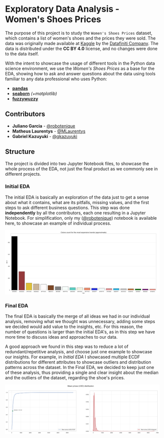 # Exploratory Data Analysis - Women's Shoes Prices

The purpose of this project is to study the `Women's Shoes Prices` dataset, which contains a list of women's shoes and the prices they were sold. The data was originally made available at [Kaggle](https://www.kaggle.com/datafiniti/womens-shoes-prices) by the [Datafiniti Company](https://datafiniti.co). The data is distributed under the **CC BY 4.0** license, and no changes were done to the data itself.

With the intent to showcase the usage of different tools in the Python data science environment, we use the *Women's Shoes Prices* as a base for the EDA, showing how to ask and answer questions about the data using tools familiar to any data professional who uses Python:

- **[pandas](https://github.com/pandas-dev/pandas)**
- **[seaborn](https://github.com/mwaskom/seaborn)** *(+matplotlib)*
- **[fuzzywuzzy](https://github.com/seatgeek/fuzzywuzzy)**

## Contributors

* **Juliano Garcia** - [@robotenique](https://github.com/robotenique)
* **Matheus Laurentys** - [@MLaurentys](https://github.com/MLaurentys)
* **Gabriel Kazuyuki** - [@gkazuyuki](https://github.com/gkazuyuki)

## Structure
The project is divided into two Jupyter Notebook files, to showcase the whole process of the EDA, not just the final product as we commonly see in different projects.

### Initial EDA
The initial EDA is basically an exploration of the data just to get a sense about what it contains, what are its pitfalls, missing values, and the first steps to ask different business questions. This step was done **independently** by all the contributors, each one resulting in a Jupyter Notebook. For simplification, only my ([@robotenique](https://github.com/robotenique)) notebook is available here, to showcase an example of individual process.

<p align="center"> <img src="imgs/colors.png"/></p>

### Final EDA
The final EDA is basically the merge of all ideas we had in our individual analysis, removing what we thought was unnecessary, adding some steps we decided would add value to the insights, etc. For this reason, the number of questions is larger than the initial EDA's, as in this step we have more time to discuss ideas and approaches to our data. 

A good approach we found in this step was to reduce a lot of redundant/repetitive analysis, and choose just one example to showcase our insights. For example, in *Initial EDA* I showcased multiple ECDF distributions for different attributes to showcase outliers and distribution patterns across the dataset. In the Final EDA, we decided to keep just one of these analysis, thus providing a single and clear insight about the median and the outliers of the dataset, regarding the shoe's prices. 

<p align="center"> <img src="imgs/meanprice.png"/></p>
